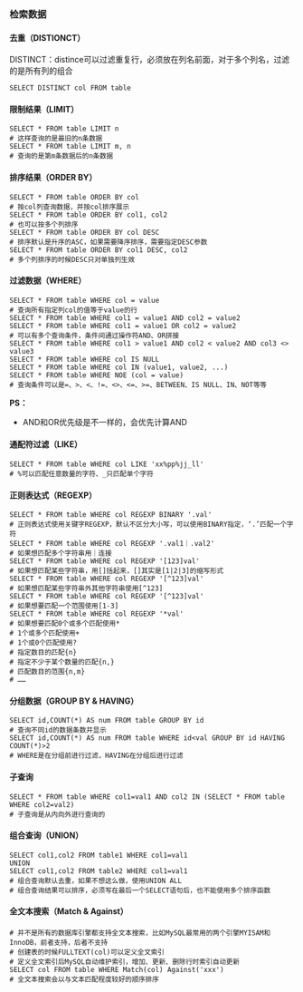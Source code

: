 ### 检索数据

#### 去重（DISTIONCT）

DISTINCT：distince可以过滤重复行，必须放在列名前面，对于多个列名，过滤的是所有列的组合

```mysql
SELECT DISTINCT col FROM table
```

####  限制结果（LIMIT）

```mysql
SELECT * FROM table LIMIT n
# 这样查询的是最旧的n条数据
SELECT * FROM table LIMIT m, n
# 查询的是第m条数据后的n条数据
```

####  排序结果（ORDER BY）

```mysql
SELECT * FROM table ORDER BY col
# 按col列查询数据，并按col排序展示
SELECT * FROM table ORDER BY col1, col2
# 也可以按多个列排序
SELECT * FROM table ORDER BY col DESC
# 排序默认是升序的ASC，如果需要降序排序，需要指定DESC参数
SELECT * FROM table ORDER BY col1 DESC, col2
# 多个列排序的时候DESC只对单独列生效
```

#### 过滤数据（WHERE）

```mysql
SELECT * FROM table WHERE col = value
# 查询所有指定列col的值等于value的行
SELECT * FROM table WHERE col1 = value1 AND col2 = value2
SELECT * FROM table WHERE col1 = value1 OR col2 = value2
# 可以有多个查询条件，条件间通过操作符AND、OR拼接
SELECT * FROM table WHERE col1 > value1 AND col2 < value2 AND col3 <> value3
SELECT * FROM table WHERE col IS NULL
SELECT * FROM table WHERE col IN (value1, value2, ...)
SELECT * FROM table WHERE NOE (col = value)
# 查询条件可以是=、>、<、!=、<>、<=、>=、BETWEEN、IS NULL、IN、NOT等等
```

**PS：**

- AND和OR优先级是不一样的，会优先计算AND

#### 通配符过滤（LIKE）

```mysql
SELECT * FROM table WHERE col LIKE 'xx%pp%jj_ll'
# %可以匹配任意数量的字符、_只匹配单个字符
```

#### 正则表达式（REGEXP）

```mysql
SELECT * FROM table WHERE col REGEXP BINARY '.val'
# 正则表达式使用关键字REGEXP，默认不区分大小写，可以使用BINARY指定，‘.’匹配一个字符
SELECT * FROM table WHERE col REGEXP '.val1｜.val2'
# 如果想匹配多个字符串用｜连接
SELECT * FROM table WHERE col REGEXP '[123]val'
# 如果想匹配某些字符串，用[]括起来，[]其实是[1|2|3]的缩写形式
SELECT * FROM table WHERE col REGEXP '[^123]val'
# 如果想匹配某些字符串外其他字符串使用[^123]
SELECT * FROM table WHERE col REGEXP '[^123]val'
# 如果想要匹配一个范围使用[1-3]
SELECT * FROM table WHERE col REGEXP '*val'
# 如果想要匹配0个或多个匹配使用*
# 1个或多个匹配使用+
# 1个或0个匹配使用?
# 指定数目的匹配{n}
# 指定不少于某个数量的匹配{n,}
# 匹配数目的范围{n,m}
# ……
```

#### 分组数据（GROUP BY & HAVING）

```mysql
SELECT id,COUNT(*) AS num FROM table GROUP BY id
# 查询不同id的数据条数并显示
SELECT id,COUNT(*) AS num FROM table WHERE id<val GROUP BY id HAVING COUNT(*)>2
# WHERE是在分组前进行过滤，HAVING在分组后进行过滤
```

#### 子查询

```mysql
SELECT * FROM table WHERE col1=val1 AND col2 IN (SELECT * FROM table WHERE col2=val2) 
# 子查询是从内向外进行查询的
```

#### 组合查询（UNION）

```mysql
SELECT col1,col2 FROM table1 WHERE col1=val1
UNION
SELECT col1,col2 FROM table2 WHERE col1=val1
# 组合查询默认去重，如果不想这么做，使用UNION ALL
# 组合查询结果可以排序，必须写在最后一个SELECT语句后，也不能使用多个排序函数
```

#### 全文本搜索（Match & Against）

```mysql
# 并不是所有的数据库引擎都支持全文本搜索，比如MySQL最常用的两个引擎MYISAM和InnoDB，前者支持，后者不支持
# 创建表的时候FULLTEXT(col)可以定义全文索引
# 定义全文索引后MySQL自动维护索引，增加、更新、删除行时索引自动更新
SELECT col FROM table WHERE Match(col) Against('xxx')
# 全文本搜索会以与文本匹配程度较好的顺序排序
```

